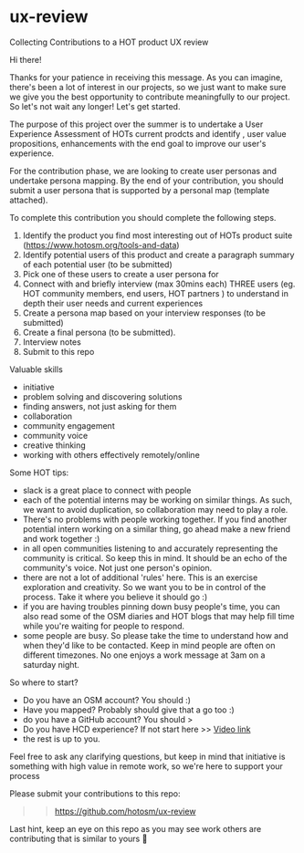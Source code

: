 # ux-review
Collecting Contributions to a HOT product UX review

Hi there! 

Thanks for your patience in receiving this message. As you can imagine, there's been a lot of interest in our projects, so we just want to make sure we give you the best opportunity to contribute meaningfully to our project. So let's not wait any longer! Let's get started. 

The purpose of this project over the summer is to undertake a User Experience Assessment of HOTs current prodcts and identify , user value propositions, enhancements with the end goal to improve our user's experience. 

For the contribution phase, we are looking to create user personas and undertake persona mapping. By the end of your contribution, you should submit a user persona that is supported by a personal map (template attached).

To complete this contribution you should complete the following steps. 

1. Identify the product you find most interesting out of HOTs product suite (https://www.hotosm.org/tools-and-data)
2. Identify potential users of this product and create a paragraph summary of each potential user (to be submitted)  
3. Pick one of these users to create a user persona for
4. Connect with and briefly interview (max 30mins each) THREE users (eg. HOT community members, end users, HOT partners ) to understand in depth their user needs and current experiences 
5. Create a persona map based on your interview responses (to be submitted)
6. Create a final persona (to be submitted).
7. Interview notes
8. Submit to this repo

Valuable skills
- initiative
- problem solving and discovering solutions 
- finding answers, not just asking for them 
- collaboration
- community engagement
- community voice
- creative thinking 
- working with others effectively remotely/online


Some HOT tips:
- slack is a great place to connect with people 
- each of the potential interns may be working on similar things. As such, we want to avoid duplication, so collaboration may need to play a role. 
- There's no problems with people working together. If you find another potential intern working on a similar thing, go ahead make a new friend and work together :) 
- in all open communities listening to and accurately representing the community is critical. So keep this in mind. It should be an echo of the community's voice. Not just one person's opinion. 
- there are not a lot of additional 'rules' here. This is an exercise exploration and creativity. So we want you to be in control of the process. Take it where you believe it should go :) 
- if you are having troubles pinning down busy people's time, you can also read some of the OSM diaries and HOT blogs that may help fill time while you're waiting for people to respond. 
- some people are busy. So please take the time to understand how and when they'd like to be contacted. Keep in mind people are often on different timezones. No one enjoys a work message at 3am on a saturday night.  

So where to start?
- Do you have an OSM account? You should :)
- Have you mapped? Probably should give that a go too :) 
- do you have a GitHub account? You should >
- Do you have HCD experience? If not start here >> [Video link](https://youtu.be/KkUor_NTuDA) 
- the rest is up to you. 

Feel free to ask any clarifying questions, but keep in mind that initiative is something with high value in remote work, so we're here to support your process

Please submit your contributions to this repo:
>> https://github.com/hotosm/ux-review 

Last hint, keep an eye on this repo as you may see work others are contributing that is similar to yours 🤔


